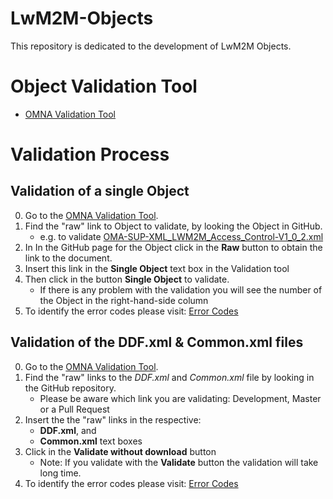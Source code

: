 # LwM2M-Objects
This repository is dedicated to the development of LwM2M Objects.

# Object Validation Tool

  * [OMNA Validation Tool](http://devtoolkit.openmobilealliance.org/OEditor/OMNAVerify)
  
# Validation Process
## Validation of a single Object
 0. Go to the [OMNA Validation Tool](http://devtoolkit.openmobilealliance.org/OEditor/OMNAVerify).
 1. Find the "raw" link to Object to validate, by looking the Object in GitHub.
    * e.g. to validate [OMA-SUP-XML_LWM2M_Access_Control-V1_0_2.xml](https://github.com/OpenMobileAlliance/LwM2M-Objects/blob/development/ACL/OMA-SUP-XML_LWM2M_Access_Control-V1_0_2.xml)
 2. In In the GitHub page for the Object click in the **Raw** button to obtain the link to the document.
 3. Insert this link in the **Single Object** text box in the Validation tool
 4. Then click in the button **Single Object** to validate. 
    * If there is any problem with the validation you will see the number of the Object in the right-hand-side column 
 5. To identify the error codes please visit: [Error Codes](https://wiki.openmobilealliance.org/display/TOOL/Validation+Criteria+for+OMNA+LwM2M+Registry)
 
 ## Validation of the DDF.xml & Common.xml files
  0. Go to the [OMNA Validation Tool](http://devtoolkit.openmobilealliance.org/OEditor/OMNAVerify).
  1. Find the "raw" links to the *DDF.xml* and *Common.xml* file by looking in the GitHub repository.
     * Please be aware which link you are validating: Development, Master or a Pull Request
  2. Insert the the "raw" links in the respective:
     * **DDF.xml**, and
     * **Common.xml** text boxes
  3. Click in the **Validate without download** button
     * Note: If you validate with the **Validate** button the validation will take long time.
  4. To identify the error codes please visit: [Error Codes](https://wiki.openmobilealliance.org/display/TOOL/Validation+Criteria+for+OMNA+LwM2M+Registry)
  
  
